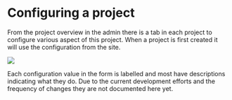 # Configuring a project

From the project overview in the admin there is a tab in each project to configure various aspect of this project. When a project is first created it will use the configuration from the site.

![](</assets/Screenshot 2021-05-06 at 17.26.13.png>)

Each configuration value in the form is labelled and most have descriptions indicating what they do. Due to the current development efforts and the frequency of changes they are not documented here yet.
